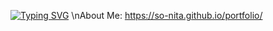 [![Typing SVG](https://readme-typing-svg.demolab.com?font=Fira+Code&size=24&pause=1000&color=2196F3&random=false&width=435&lines=Hi+there%F0%9F%91%8B)](https://git.io/typing-svg)
\nAbout Me:
https://so-nita.github.io/portfolio/
